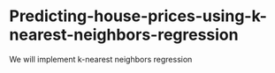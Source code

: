 # Predicting-house-prices-using-k-nearest-neighbors-regression
We will implement k-nearest neighbors regression
